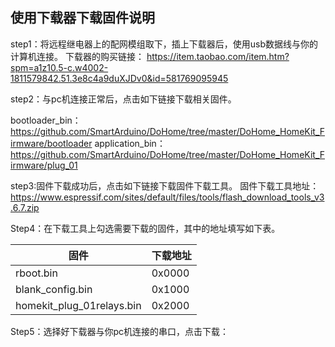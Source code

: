 ## 使用下载器下载固件说明

step1：将远程继电器上的配网模组取下，插上下载器后，使用usb数据线与你的计算机连接。
下载器的购买链接：
https://item.taobao.com/item.htm?spm=a1z10.5-c.w4002-1811579842.51.3e8c4a9duXJDv0&id=581769095945

step2：与pc机连接正常后，点击如下链接下载相关固件。

bootloader_bin：https://github.com/SmartArduino/DoHome/tree/master/DoHome_HomeKit_Firmware/bootloader
application_bin：https://github.com/SmartArduino/DoHome/tree/master/DoHome_HomeKit_Firmware/plug_01

step3:固件下载成功后，点击如下链接下载固件下载工具。
固件下载工具地址：https://www.espressif.com/sites/default/files/tools/flash_download_tools_v3.6.7.zip

Step4：在下载工具上勾选需要下载的固件，其中的地址填写如下表。

| 固件              | 下载地址      |
| ----------------- | -------------| 
| rboot.bin         | 0x0000       | 
| blank_config.bin  | 0x1000       | 
| homekit_plug_01relays.bin            | 0x2000       | 


Step5：选择好下载器与你pc机连接的串口，点击下载：








